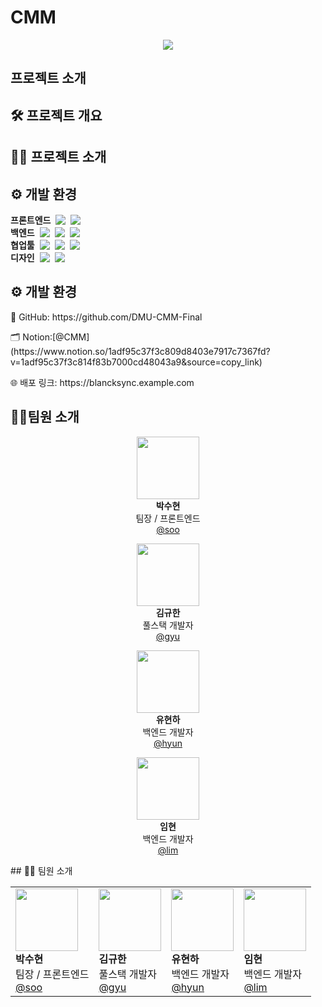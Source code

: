 # CMM
<p align="center">
  <img src="https://capsule-render.vercel.app/api?type=wave&color=EDE9F2&height=300&section=header&text=Blanck%20Sync&fontSize=60&fontColor=3B3740&animation=fadeIn" />
</p>

## 프로젝트 소개
## 🛠️ 프로젝트 개요



## 🧑‍💻 프로젝트 소개



## ⚙️ 개발 환경

<div style="display: flex; justify-content: center; gap: 20px; flex-wrap: wrap;">

</div>
<div style="display: flex; align-items: center; gap: 8px; margin: 0;">
  <h4 style="margin: 0;">프론트엔드</h4>
  <img src="https://img.shields.io/badge/React-61DAFB?style=flat&logo=React&logoColor=white" />
  <img src="https://img.shields.io/badge/Typescript-3178C6?style=flat&logo=Typescript&logoColor=white" />
</div>

<div style="display: flex; align-items: center; gap: 8px; margin: 0;">
  <h4 style="margin: 0;">백엔드</h4>
  <img src="https://img.shields.io/badge/Node.js-339933?style=flat&logo=Node.js&logoColor=white" />
  <img src="https://img.shields.io/badge/MySQL-4479A1?style=flat&logo=MySQL&logoColor=white" />
  <img src="https://img.shields.io/badge/AmazonAWS-232F3E?style=flat&logo=Amazon%20AWS&logoColor=white" />
</div>

<div style="display: flex; align-items: center; gap: 8px; margin: 0;">
  <h4 style="margin: 0;">협업툴</h4>
  <img src="https://img.shields.io/badge/Notion-FFFFFF?style=flat&logo=Notion&logoColor=black" />
  <img src="https://img.shields.io/badge/GitHub-181717?style=flat&logo=GitHub&logoColor=white" />
  <img src="https://img.shields.io/badge/Discord-5865F2?style=flat&logo=Discord&logoColor=white" />
</div>

<div style="display: flex; align-items: center; gap: 8px; margin: 0;">
  <h4 style="margin: 0;">디자인</h4>
  <img src="https://img.shields.io/badge/Figma-F24E1E?style=flat&logo=Figma&logoColor=white" />
  <img src="https://img.shields.io/badge/Canva-00C4CC?style=flat&logo=Canva&logoColor=white" />
</div>
</div>




## ⚙️ 개발 환경
<p>🐙 GitHub: https://github.com/DMU-CMM-Final</p>
<p>🗂 Notion:[@CMM](https://www.notion.so/1adf95c37f3c809d8403e7917c7367fd?v=1adf95c37f3c814f83b7000cd48043a9&source=copy_link)</p>
<p>🌐 배포 링크: https://blancksync.example.com</p>


## 🧑‍🎨팀원 소개
<p align="center">
  <img src="https://avatars.githubusercontent.com/u/00000000?v=4" width="100" height="100"><br>
  <b>박수현</b><br>
  팀장 / 프론트엔드<br>
  <a href="https://github.com/park-soo-hyeon">@soo</a>
</p>

<p align="center">
  <img src="https://avatars.githubusercontent.com/u/00000000?v=4" width="100" height="100"><br>
  <b>김규한</b><br>
  풀스택 개발자<br>
  <a href="https://github.com/gyuhan0114">@gyu</a>
</p>

<p align="center">
  <img src="https://avatars.githubusercontent.com/u/00000000?v=4" width="100" height="100"><br>
  <b>유현하</b><br>
  백엔드 개발자<br>
  <a href="https://github.com/yoohyunha">@hyun</a>
</p>

<p align="center">
  <img src="https://avatars.githubusercontent.com/u/00000000?v=4" width="100" height="100"><br>
  <b>임현</b><br>
  백엔드 개발자<br>
  <a href="https://github.com/limhyun0319">@lim</a>
</p>
## 🧑‍🎨 팀원 소개

|  |  |  |  |
|---|---|---|---|
| <img src="https://avatars.githubusercontent.com/u/00000000?v=4" width="100" height="100"><br>**박수현**<br>팀장 / 프론트엔드<br><a href="https://github.com/park-soo-hyeon">@soo</a> | <img src="https://avatars.githubusercontent.com/u/00000000?v=4" width="100" height="100"><br>**김규한**<br>풀스택 개발자<br><a href="https://github.com/gyuhan0114">@gyu</a> | <img src="https://avatars.githubusercontent.com/u/00000000?v=4" width="100" height="100"><br>**유현하**<br>백엔드 개발자<br><a href="https://github.com/yoohyunha">@hyun</a> | <img src="https://avatars.githubusercontent.com/u/00000000?v=4" width="100" height="100"><br>**임현**<br>백엔드 개발자<br><a href="https://github.com/limhyun0319">@lim</a> |


